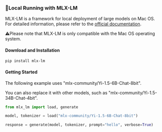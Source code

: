 ### 🌟Local Running with MLX-LM

MLX-LM is a framework for local deployment of large models on Mac OS. For detailed information, please refer to the [official documentation](https://github.com/ml-explore/mlx-examples/tree/main?tab=readme-ov-file).

⚠️Please note that MLX-LM is only compatible with the Mac OS operating system.

#### Download and Installation

``````bash
pip install mlx-lm
``````

#### Getting Started

The following example uses "mlx-community/Yi-1.5-6B-Chat-8bit".

You can also replace it with other models, such as "mlx-community/Yi-1.5-34B-Chat-4bit".

``````python
from mlx_lm import load, generate

model, tokenizer = load("mlx-community/Yi-1.5-6B-Chat-8bit")

response = generate(model, tokenizer, prompt="hello", verbose=True)
``````